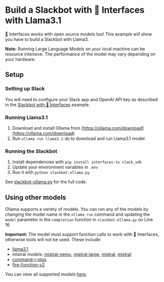 # Build a Slackbot with 🐙 Interfaces with Llama3.1

🐙 Interfaces works with open source models too! This example will show you have to build a Slackbot with Llama3.

**Note:** Running Large Language Models on your local machine can be resource intensive. The performance of the model may vary depending on your hardware.

## Setup

### Setting up Slack

You will need to configure your Slack app and OpenAI API key as described in the [Slackbot with 🐙 Interfaces](../slackbot/readme.md) example.

### Running Llama3.1

1. Download and install Ollama from [https://ollama.com/download](https://ollama.com/download)
2. Run `ollama run llama3.1:8b` to download and run Llama3.1 model

### Running the Slackbot

1. Install dependencies with `pip install interfaces-to slack_sdk`
2. Update your environment variables in `.env`
3. Run it with `python slackbot-ollama.py`

See [slackbot-ollama.py](slackbot-ollama.py) for the full code.

## Using other models

Ollama supports a variety of models. You can run any of the models by changing the model name in the `ollama run` command and updating the `model` parameter in the `completion` function in `slackbot-ollama.py` on Line 16.

**Important:** The model must support function calls to work with 🐙 Interfaces, otherwise tools will not be used. These include:

* [llama3.1](https://ollama.com/library/llama3.1)
* mistral models: [mistral-nemo](https://ollama.com/library/mistral-nemo), [mistral-large](https://ollama.com/library/mistral-large), [mistral](https://ollama.com/library/mistral), [mixtral](https://ollama.com/library/mixtral)
* [command-r-plus](https://ollama.com/library/command-r-plus)
* [fire-function-v2](https://ollama.com/library/firefunction-v2)

You can view all supported models [here](https://ollama.com/search?c=tools).